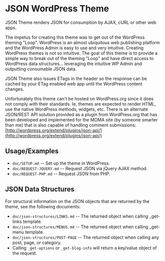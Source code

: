 JSON WordPress Theme
=========================

JSON Theme renders JSON for consumption by AJAX, cURL or other web apps.

The impetus for creating this theme was to get out of the WordPress theming "Loop". WordPress is an almost ubiquitous web publishing platform and the WordPress Admin is easy to use and very intuitive. Creating WordPress themes is not so intuitive. The goal of this theme is to provide a simple way to break out of the theming "Loop" and have direct access to WordPress data structures... leveraging the intuitive WP Admin and outputting consumable JSON data.

JSON Theme also issues ETags in the header so the response can be cached by your ETag enabled web app until the WordPress content changes.

Unfortunately this theme can't be hosted on WordPress.org since it does not comply with their standards. Ie, themes are expected to render HTML, use the native WordPress methods, widgets, etc. There is an alternate JSON/REST API solution provided as a plugin from WordPress.org that has been developed and implemented for the MOMA site (by someone smarter than me) that is also capable of handling comment submissions:  
[http://wordpress.org/extend/plugins/json-api/](http://wordpress.org/extend/plugins/json-api/)


Usage/Examples
--------------
* `doc/SETUP.md` -- Set up the theme in WordPress.
* `doc/REQUEST-JQUERY.md` -- Request JSON via jQuery AJAX method.
* `doc/REQUEST-PHP.md` -- Request JSON from PHP.


JSON Data Structures
--------------------
For structural information on the JSON objects that are returned by the theme, 
see the following documents:

* `doc/json-structures/LINKS.md` -- The returned object when calling _get-links template.
* `doc/json-structures/MENUS.md` -- The returned object when calling _get-menu template.
* `doc/json-structures/POST-PAGE` -- The returned object when calling any post, page, or category.
* Calling `_get-options` or `_get-blog-info` will return a key/value object of the request.

